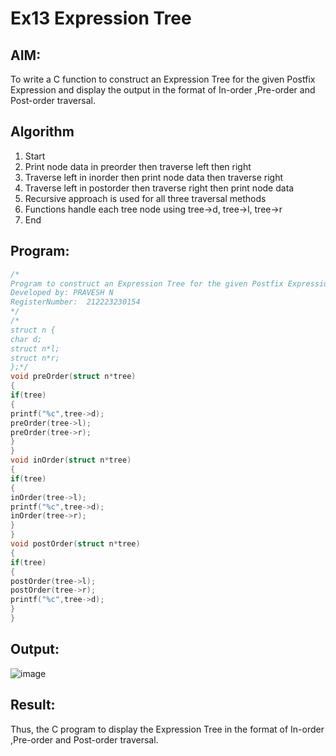 # Ex13 Expression Tree
## AIM:
To write a C function to construct an Expression Tree for the given Postfix Expression and display the output in the format of In-order ,Pre-order and Post-order traversal.

## Algorithm
1. Start
2. Print node data in preorder then traverse left then right
3. Traverse left in inorder then print node data then traverse right
4. Traverse left in postorder then traverse right then print node data
5. Recursive approach is used for all three traversal methods
6. Functions handle each tree node using tree->d, tree->l, tree->r
7. End
## Program:
```c
/*
Program to construct an Expression Tree for the given Postfix Expression and display the output in the format of In-order ,Pre-order and Post-order traversal.
Developed by: PRAVESH N
RegisterNumber:  212223230154
*/
/*
struct n {
char d;
struct n*l;
struct n*r;
};*/
void preOrder(struct n*tree)
{
if(tree)
{
printf("%c",tree->d);
preOrder(tree->l);
preOrder(tree->r);
}
}
void inOrder(struct n*tree)
{
if(tree)
{
inOrder(tree->l);
printf("%c",tree->d);
inOrder(tree->r);
}
}
void postOrder(struct n*tree)
{
if(tree)
{
postOrder(tree->l);
postOrder(tree->r);
printf("%c",tree->d);
}
}

```

## Output:

![image](https://github.com/user-attachments/assets/de76ddca-c62e-4062-8537-8a3f14893b23)


## Result:
Thus, the C program to display the Expression Tree in the format of In-order ,Pre-order and Post-order traversal.
